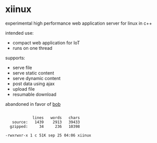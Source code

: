 # xiinux

experimental high performance web application server for linux in c++

intended use:
* compact web application for IoT
* runs on one thread

supports:
* serve file
* serve static content
* serve dynamic content
* post data using ajax
* upload file
* resumable download

abandoned in favor of [bob](https://github.com/calint/bob)

```

            lines   words   chars
   source:   1439    2913   39433
  gzipped:     34     236   10398

-rwxrwxr-x 1 c 51K sep 25 04:06 xiinux

```